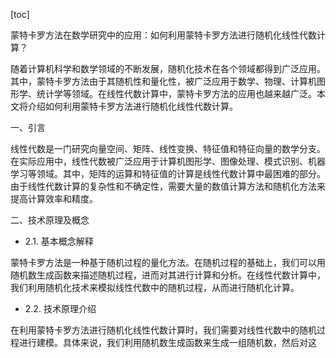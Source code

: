
[toc]                    
                
                
蒙特卡罗方法在数学研究中的应用：如何利用蒙特卡罗方法进行随机化线性代数计算？

随着计算机科学和数学领域的不断发展，随机化技术在各个领域都得到广泛应用。其中，蒙特卡罗方法由于其随机性和量化性，被广泛应用于数学、物理、计算机图形学、统计学等领域。在线性代数计算中，蒙特卡罗方法的应用也越来越广泛。本文将介绍如何利用蒙特卡罗方法进行随机化线性代数计算。

一、引言

线性代数是一门研究向量空间、矩阵、线性变换、特征值和特征向量的数学分支。在实际应用中，线性代数被广泛应用于计算机图形学、图像处理、模式识别、机器学习等领域。其中，矩阵的运算和特征值的计算是线性代数计算中最困难的部分。由于线性代数计算的复杂性和不确定性，需要大量的数值计算方法和随机化方法来提高计算效率和精度。

二、技术原理及概念

- 2.1. 基本概念解释

蒙特卡罗方法是一种基于随机过程的量化方法。在随机过程的基础上，我们可以用随机数生成函数来描述随机过程，进而对其进行计算和分析。在线性代数计算中，我们利用随机化技术来模拟线性代数中的随机过程，从而进行随机化计算。

- 2.2. 技术原理介绍

在利用蒙特卡罗方法进行随机化线性代数计算时，我们需要对线性代数中的随机过程进行建模。具体来说，我们利用随机数生成函数来生成一组随机数，然后对这

